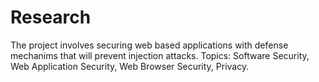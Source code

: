 # Research
 The project involves securing web based applications with defense mechanims that will prevent injection attacks. Topics: Software Security, Web Application Security, Web Browser Security, Privacy.

